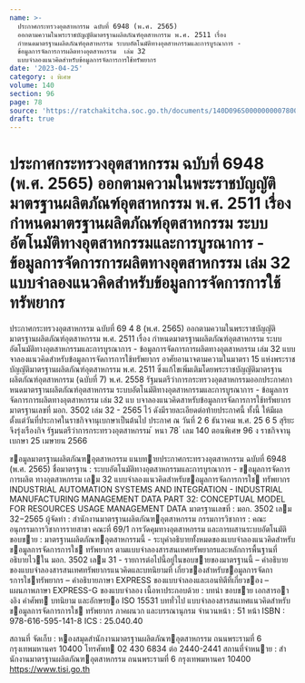 ```yaml
---
name: >-
  ประกาศกระทรวงอุตสาหกรรม ฉบับที่ 6948 (พ.ศ. 2565)
  ออกตามความในพระราชบัญญัติมาตรฐานผลิตภัณฑ์อุตสาหกรรม พ.ศ. 2511 เรื่อง
  กำหนดมาตรฐานผลิตภัณฑ์อุตสาหกรรม ระบบอัตโนมัติทางอุตสาหกรรมและการบูรณาการ -
  ข้อมูลการจัดการการผลิตทางอุตสาหกรรม  เล่ม 32
  แบบจำลองแนวคิดสำหรับข้อมูลการจัดการการใช้ทรัพยากร
date: '2023-04-25'
category: ง พิเศษ
volume: 140
section: 96
page: 78
source: 'https://ratchakitcha.soc.go.th/documents/140D096S0000000007800.pdf'
draft: true
---
```


# ประกาศกระทรวงอุตสาหกรรม ฉบับที่ 6948 (พ.ศ. 2565) ออกตามความในพระราชบัญญัติมาตรฐานผลิตภัณฑ์อุตสาหกรรม พ.ศ. 2511 เรื่อง กำหนดมาตรฐานผลิตภัณฑ์อุตสาหกรรม ระบบอัตโนมัติทางอุตสาหกรรมและการบูรณาการ - ข้อมูลการจัดการการผลิตทางอุตสาหกรรม  เล่ม 32 แบบจำลองแนวคิดสำหรับข้อมูลการจัดการการใช้ทรัพยากร

ประกาศกระทรวงอุตสาหกรรม ฉบับที่ 69 4 8 (พ.ศ. 2565) ออกตามความในพระราชบัญญัติมาตรฐานผลิตภัณฑ์อุตสาหกรรม พ.ศ. 2511 เรื่อง กำหนดมาตรฐานผลิตภัณฑ์อุตสาหกรรม ระบบอัตโนมัติทางอุตสาหกรรมและการบูรณาการ - ข้อมูลการจัดการการผลิตทางอุตสาหกรรม เล่ม 32 แบบจาลองแนวคิดสำหรับข้อมูลการจัดการการใช้ทรัพยากร อาศัยอานาจตามความในมาตรา 15 แห่งพระราชบัญญัติมาตรฐานผลิตภัณฑ์อุตสาหกรรม พ.ศ. 2511 ซึ่งแก้ไขเพิ่มเติมโดยพระราชบัญญัติมาตรฐานผลิตภัณฑ์อุตสาหกรรม (ฉบับที่ 7) พ.ศ. 2558 รัฐมนตรีว่าการกระทรวงอุตสาหกรรมออกประกาศกาหนดมาตรฐานผลิตภัณฑ์อุตสาหกรรม ระบบอัตโนมัติทางอุตสาหกรรมและการบูรณาการ - ข้อมูลการจัดการการผลิตทางอุตสาหกรรม เล่ม 32 แบ บจาลองแนวคิดสาหรับข้อมูลการจัดการการใช้ทรัพยากร มาตรฐานเลขที่ มอก. 3502 เล่ม 32 - 2565 ไว้ ดังมีรายละเอียดต่อท้ายประกาศนี้ ทั้งนี้ ให้มีผลตั้งแต่วันที่ประกาศในราชกิจจานุเบกษาเป็นต้นไป ประกาศ ณ วันที่ 2 6 ธันวาคม พ.ศ. 25 6 5 สุริยะ จึงรุ่งเรืองกิจ รัฐมนตรีว่าการกระทรวงอุตสาหกรรม ้ หนา 78 ่ เลม 140 ตอนพิเศษ 96 ง ราชกิจจานุเบกษา 25 เมษายน 2566

ขอมูลมาตรฐานผลิตภัณฑอุตสาหกรรม แนบทายประกาศกระทรวงอุตสาหกรรม ฉบับที่ 6948 (พ.ศ. 2565) ชื่อมาตรฐาน : ระบบอัตโนมัติทางอุตสาหกรรมและการบูรณาการ - ขอมูลการจัดการการผลิต ทางอุตสาหกรรม เลม 32 แบบจําลองแนวคิดสําหรับขอมูลการจัดการการใช ทรัพยากร INDUSTRIAL AUTOMATION SYSTEMS AND INTEGRATION - INDUSTRIAL MANUFACTURING MANAGEMENT DATA PART 32: CONCEPTUAL MODEL FOR RESOURCES USAGE MANAGEMENT DATA มาตรฐานเลขที่ : มอก. 3502 เลม 32−2565 ผู้จัดทํา : สํานักงานมาตรฐานผลิตภัณฑอุตสาหกรรม กรรมการวิชาการ : คณะอนุกรรมการวิชาการรายสาขา คณะที่ 69/1 การวัดคุมทางอุตสาหกรรม และการผสานระบบอัตโนมัติ ขอบขาย : มาตรฐานผลิตภัณฑอุตสาหกรรมนี้ - ระบุคําอธิบายทั้งหมดของแบบจําลองแนวคิดสําหรับขอมูลการจัดการการใช ทรัพยากร ตามแบบจําลองสารสนเทศทรัพยากรและหลักการพื้นฐานที่ อธิบายไวใน มอก. 3502 เลม 31 - รายการต่อไปนี้อยู่ในขอบขายของมาตรฐานนี้ – คําอธิบายของแบบจําลองสารสนเทศทรัพยากรแนวคิดและบทนิยามที่ เกี่ยวของสําหรับขอมูลการจัดการการใชทรัพยากร – คําอธิบายภาษา EXPRESS ของแบบจําลองและเอนทิตีที่เกี่ยวของ – แผนภาพภาษา EXPRESS-G ของแบบจําลอง เนื้อหาประกอบด้วย : บทนํา ขอบขาย เอกสารอางอิง คําศัพท บทนิยาม และอักษรยอ ISO 15531 บททั่วไป แบบจําลองสารสนเทศแนวคิดสําหรับขอมูลการจัดการการใช ทรัพยากร ภาคผนวก และบรรณานุกรม จํานวนหน้า : 51 หน้า ISBN : 978-616-595-141-8 ICS : 25.040.40

สถานที่ จัดเก็บ : หองสมุดสํานักงานมาตรฐานผลิตภัณฑอุตสาหกรรม ถนนพระรามที่ 6 กรุงเทพมหานคร 10400 โทรศัพท 02 430 6834 ต่อ 2440-2441 สถานที่จําหนาย : สํานักงานมาตรฐานผลิตภัณฑอุตสาหกรรม ถนนพระรามที่ 6 กรุงเทพมหานคร 10400 https://www.tisi.go.th
